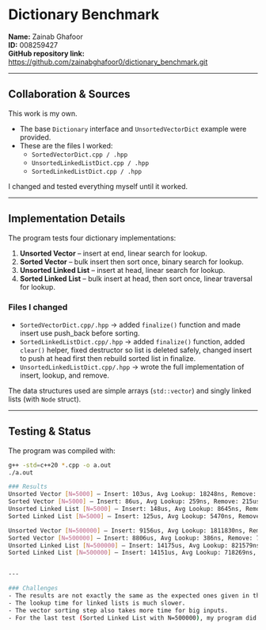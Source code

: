 # Dictionary Benchmark

**Name:** Zainab Ghafoor  
**ID:** 008259427  
**GitHub repository link:** https://github.com/zainabghafoor0/dictionary_benchmark.git

---

## Collaboration & Sources
This work is my own.  

- The base `Dictionary` interface and `UnsortedVectorDict` example were provided.  
- These are the files I worked:  
  - `SortedVectorDict.cpp / .hpp`  
  - `UnsortedLinkedListDict.cpp / .hpp`  
  - `SortedLinkedListDict.cpp / .hpp`  

I changed and tested everything myself until it worked.  

---

## Implementation Details
The program tests four dictionary implementations:  

1. **Unsorted Vector** – insert at end, linear search for lookup.  
2. **Sorted Vector** – bulk insert then sort once, binary search for lookup.  
3. **Unsorted Linked List** – insert at head, linear search for lookup.  
4. **Sorted Linked List** – bulk insert at head, then sort once, linear traversal for lookup.  

### Files I changed
- `SortedVectorDict.cpp/.hpp` → added `finalize()` function and made insert use push_back before sorting.  
- `SortedLinkedListDict.cpp/.hpp` → added `finalize()` function, added `clear()` helper, fixed destructor so list is deleted safely, changed insert to push at head first then rebuild sorted list in finalize.  
- `UnsortedLinkedListDict.cpp/.hpp` → wrote the full implementation of insert, lookup, and remove.  

The data structures used are simple arrays (`std::vector`) and singly linked lists (with `Node` struct).  

---

## Testing & Status
The program was compiled with:  
```bash
g++ -std=c++20 *.cpp -o a.out
./a.out

### Results
Unsorted Vector [N=5000] — Insert: 103us, Avg Lookup: 18248ns, Remove: 470us
Sorted Vector [N=5000] — Insert: 86us, Avg Lookup: 259ns, Remove: 215us
Unsorted Linked List [N=5000] — Insert: 148us, Avg Lookup: 8645ns, Remove: 4126us
Sorted Linked List [N=5000] — Insert: 125us, Avg Lookup: 5470ns, Remove: 2160us

Unsorted Vector [N=500000] — Insert: 9156us, Avg Lookup: 1811830ns, Remove: 4525938us
Sorted Vector [N=500000] — Insert: 8806us, Avg Lookup: 386ns, Remove: 763420us
Unsorted Linked List [N=500000] — Insert: 14175us, Avg Lookup: 821579ns, Remove: 35534888us
Sorted Linked List [N=500000] — Insert: 14151us, Avg Lookup: 718269ns, Remove: 18453638us


---

### Challenges
- The results are not exactly the same as the expected ones given in the lab handout.  
- The lookup time for linked lists is much slower. 
- The vector sorting step also takes more time for big inputs.  
- For the last test (Sorted Linked List with N=500000), my program did finish, but it took a little longer than expected.  

